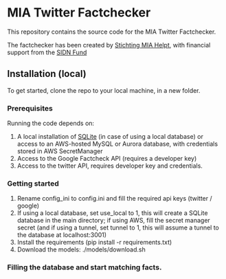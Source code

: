 # MIA Twitter Factchecker
This repository contains the source code for the MIA Twitter Factchecker. 

The factchecker has been created by [Stichting MIA Helpt](https://www.miahelpt.nl), with financial support from the [SIDN Fund](https://www.sidnfonds.nl)

## Installation (local)
To get started, clone the repo to your local machine, in a new folder. 

### Prerequisites
Running the code depends on: 
1. A local installation of [SQLite](www.sqlite.org) (in case of using a local database) or access to an AWS-hosted MySQL or Aurora database, with credentials stored in AWS SecretManager
2. Access to the Google Factcheck API (requires a developer key)
3. Access to the twitter API, requires developer key and credentials.

### Getting started
1. Rename config_ini to config.ini and fill the required api keys (twitter / google)
2. If using a local database, set use_local to 1, this will create a SQLite database in the main directory; if using AWS, fill the secret manager secret (and if using a tunnel, set tunnel to 1, this will assume a tunnel to the database at localhost:3001)
3. Install the requirements (pip install -r requirements.txt)
4. Download the models:
    ./models/download.sh

### Filling the database and start matching facts.


